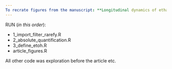```yaml
---
To recrate figures from the manuscript: **Longitudinal dynamics of ethanol-resistant microbes and sporulation in the human gut**
--- 
```

RUN (*in this order*): 
- 1_import_filter_rarefy.R
- 2_absolute_quantification.R
- 3_define_etoh.R
- article_figures.R

All other code was exploration before the article etc. 
